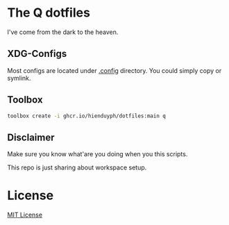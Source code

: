# The Q dotfiles

I've come from the dark to the heaven.

## XDG-Configs

Most configs are located under [.config](.config) directory. You could simply copy or symlink.
## Toolbox

```bash
toolbox create -i ghcr.io/hienduyph/dotfiles:main q
```

## Disclaimer
Make sure you know what'are you doing when you this scripts.

This repo is just sharing about workspace setup.

# License
[MIT License](LICENSE)

